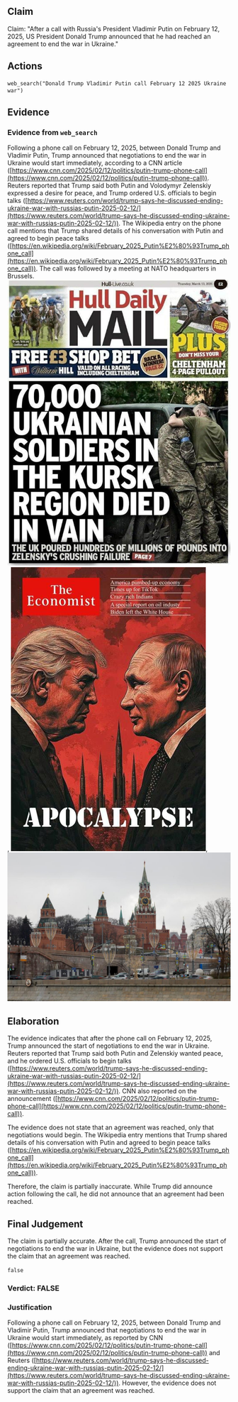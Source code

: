 ## Claim
Claim: "After a call with Russia's President Vladimir Putin on February 12, 2025, US President Donald Trump announced that he had reached an agreement to end the war in Ukraine."

## Actions
```
web_search("Donald Trump Vladimir Putin call February 12 2025 Ukraine war")
```

## Evidence
### Evidence from `web_search`
Following a phone call on February 12, 2025, between Donald Trump and Vladimir Putin, Trump announced that negotiations to end the war in Ukraine would start immediately, according to a CNN article ([https://www.cnn.com/2025/02/12/politics/putin-trump-phone-call](https://www.cnn.com/2025/02/12/politics/putin-trump-phone-call)). Reuters reported that Trump said both Putin and Volodymyr Zelenskiy expressed a desire for peace, and Trump ordered U.S. officials to begin talks ([https://www.reuters.com/world/trump-says-he-discussed-ending-ukraine-war-with-russias-putin-2025-02-12/](https://www.reuters.com/world/trump-says-he-discussed-ending-ukraine-war-with-russias-putin-2025-02-12/)). The Wikipedia entry on the phone call mentions that Trump shared details of his conversation with Putin and agreed to begin peace talks ([https://en.wikipedia.org/wiki/February_2025_Putin%E2%80%93Trump_phone_call](https://en.wikipedia.org/wiki/February_2025_Putin%E2%80%93Trump_phone_call)). The call was followed by a meeting at NATO headquarters in Brussels. ![image 1](media/0.jpg), ![image 2](media/3.jpg), ![image 9658](media/2025-08-30_22-25-1756592700-214951.jpg)


## Elaboration
The evidence indicates that after the phone call on February 12, 2025, Trump announced the start of negotiations to end the war in Ukraine. Reuters reported that Trump said both Putin and Zelenskiy wanted peace, and he ordered U.S. officials to begin talks ([https://www.reuters.com/world/trump-says-he-discussed-ending-ukraine-war-with-russias-putin-2025-02-12/](https://www.reuters.com/world/trump-says-he-discussed-ending-ukraine-war-with-russias-putin-2025-02-12/)). CNN also reported on the announcement ([https://www.cnn.com/2025/02/12/politics/putin-trump-phone-call](https://www.cnn.com/2025/02/12/politics/putin-trump-phone-call)).

The evidence does not state that an agreement was reached, only that negotiations would begin. The Wikipedia entry mentions that Trump shared details of his conversation with Putin and agreed to begin peace talks ([https://en.wikipedia.org/wiki/February_2025_Putin%E2%80%93Trump_phone_call](https://en.wikipedia.org/wiki/February_2025_Putin%E2%80%93Trump_phone_call)).

Therefore, the claim is partially inaccurate. While Trump did announce action following the call, he did not announce that an agreement had been reached.


## Final Judgement
The claim is partially accurate. After the call, Trump announced the start of negotiations to end the war in Ukraine, but the evidence does not support the claim that an agreement was reached.

`false`


### Verdict: FALSE

### Justification
Following a phone call on February 12, 2025, between Donald Trump and Vladimir Putin, Trump announced that negotiations to end the war in Ukraine would start immediately, as reported by CNN ([https://www.cnn.com/2025/02/12/politics/putin-trump-phone-call](https://www.cnn.com/2025/02/12/politics/putin-trump-phone-call)) and Reuters ([https://www.reuters.com/world/trump-says-he-discussed-ending-ukraine-war-with-russias-putin-2025-02-12/](https://www.reuters.com/world/trump-says-he-discussed-ending-ukraine-war-with-russias-putin-2025-02-12/)). However, the evidence does not support the claim that an agreement was reached.
